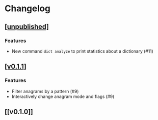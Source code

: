 # Changelog

## [[unpublished]](https://github.com/mlange-42/xwrd/compare/v0.1.1...main)

### Features

* New command `dict analyze` to print statistics about a dictionary (#11)

## [[v0.1.1]](https://github.com/mlange-42/xwrd/compare/v0.1.0...v0.1.0)

### Features

* Filter anagrams by a pattern (#9)
* Interactively change anagram mode and flags (#9)

## [[v0.1.0]]
